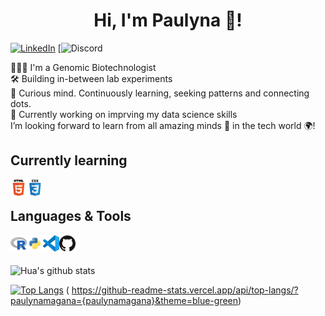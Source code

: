 <h1 align='center'>
    Hi, I'm Paulyna 👋!
</h1>

[![LinkedIn](https://img.shields.io/badge/LinkedIn-0077B5?style=for-the-badge&style=social&logo=linkedin&logoColor=white)](hhttps://www.linkedin.com/in/pmagana/)
[![Discord](https://dcbadge.vercel.app/api/shield/Paulyna#0095)


<div align="left">

👩🏻‍🔬  I'm a Genomic Biotechnologist <br />
🛠  Building in-between lab experiments <br /> 
👀  Curious mind. Continuously learning, seeking patterns and connecting dots.  <br />
🌱  Currently working on imprving my data science skills <br />
 I’m looking forward to learn from all amazing minds 🧠 in the tech world 🌍!  <br />

</div>

<div align="left">
<h2 align='left'>
    Currently learning
</h2>
<img align="left" alt="HTML5" width="26px" src="https://raw.githubusercontent.com/github/explore/80688e429a7d4ef2fca1e82350fe8e3517d3494d/topics/html/html.png" />
<img align="left" alt="CSS3" width="26px" src="https://raw.githubusercontent.com/github/explore/80688e429a7d4ef2fca1e82350fe8e3517d3494d/topics/css/css.png" />
</div>



<br>
<div align="left">
    <h2 align='left'>
    Languages & Tools
</h2>
    

<img align="left" alt="R" width="26px" src="https://raw.githubusercontent.com/github/explore/80688e429a7d4ef2fca1e82350fe8e3517d3494d/topics/r/r.png" />
    <img align="left" alt="Python" width="26px" src="https://raw.githubusercontent.com/github/explore/80688e429a7d4ef2fca1e82350fe8e3517d3494d/topics/python/python.png" />
    <img align="left" alt="Visual Studio Code" width="26px" src="https://raw.githubusercontent.com/github/explore/80688e429a7d4ef2fca1e82350fe8e3517d3494d/topics/visual-studio-code/visual-studio-code.png" />
<img align="left" alt="GitHub" width="26px" src="https://raw.githubusercontent.com/github/explore/78df643247d429f6cc873026c0622819ad797942/topics/github/github.png" />
</div>

<br>
<br>

![Hua's github stats](https://github-readme-stats.vercel.app/api?username=paulynamagana&show_icons=true)
    
    
[![Top Langs](https://github-readme-stats.vercel.app/api/top-langs/?username=paulynamagana&layout=compact)](https://github.com/paulynamagana/github-readme-stats)
(	https://github-readme-stats.vercel.app/api/top-langs/?paulynamagana={paulynamagana}&theme=blue-green)
    
    
